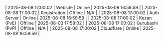 | 2025-08-08 17:00:02 | Website | Online | 2025-08-08 16:59:59 |
| 2025-08-08 17:00:02 | Registration | Offline | N/A |
| 2025-08-08 17:00:02 | Auth Server | Online | 2025-08-08 16:59:59 |
| 2025-08-08 17:00:02 | Kezan (PvE) | Offline | 2025-08-03 17:58:02 |
| 2025-08-08 17:00:02 | Gurubashi (PvP) | Offline | N/A |
| 2025-08-08 17:00:02 | Cloudflare | Online | 2025-08-08 16:59:59 |
